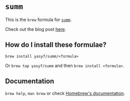 # `summ`

This is the `brew` formula for [`summ`](https://github.com/yasyf/summ).

Check out the blog post [here](https://musings.yasyf.com/never-write-a-bash-command-again-with-gpt-3/).

## How do I install these formulae?

`brew install yasyf/summ/<formula>`

Or `brew tap yasyf/summ` and then `brew install <formula>`.

## Documentation

`brew help`, `man brew` or check [Homebrew's documentation](https://docs.brew.sh).
